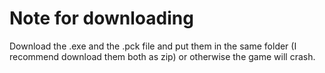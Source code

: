 # Note for downloading
Download the .exe and the .pck file and put them in the same folder (I recommend download them both as zip) or otherwise the game will crash.
